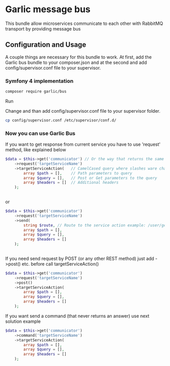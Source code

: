 # Garlic message bus

This bundle allow microservices communicate to each other with RabbitMQ transport by providing message bus

## Configuration and Usage

A couple things are necessary for this bundle to work.  At first, add the Garlic bus bundle to your composer.json and at the second and add config/supervisor.conf file to your supervisor.

### Symfony 4 implementation

```bash
composer require garlic/bus
```

Run

Change and than add config/supervisor.conf file to your supervisor folder.

```bash
cp config/supervisor.conf /etc/supervisor/conf.d/
```

### Now you can use Garlic Bus

If you want to get response from current service you have to use 'request' method, like explained below

```php
$data = $this->get('communicator') // Or the way that returns the same result is $this->get(GarlicBus:class)
    ->request('targetServiceName')
    ->targetServiceAction(   // CamelCased query where slashes ware changed to upper letter by magic
        array $path = [],    // Path parameters to query
        array $query = [],   // Post or Get parameters to the query
        array $headers = []  // Additional headers
    );
    
```
or
```php
$data = $this->get('communicator')
    ->request('targetServiceName')
    ->send(
        string $route, // Route to the service action example: /user/get
        array $path = [], 
        array $query = [],
        array $headers = [] 
    );
    
```

If you need send request by POST (or any other REST method) just add ->post() etc. before call targetServiceAction()
```php
$data = $this->get('communicator')
    ->request('targetServiceName')
    ->post()
    ->targetServiceAction(
        array $path = [],
        array $query = [],
        array $headers = [] 
    );
```

If you want send a command (that never returns an answer) use next solution example
```php
$data = $this->get('communicator')
    ->command('targetServiceName')
    ->targetServiceAction( 
        array $path = [],
        array $query = [],
        array $headers = [] 
    );
```
